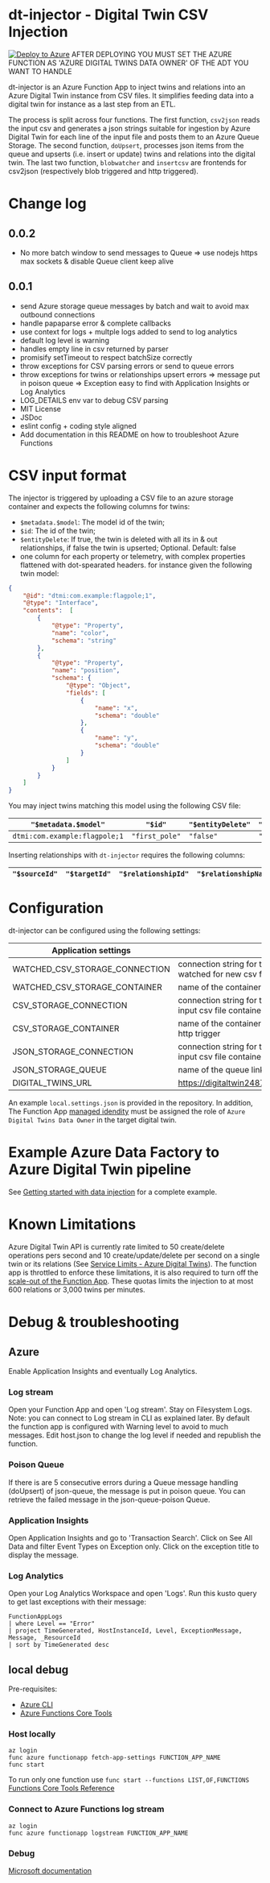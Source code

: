 # dt-injector - Digital Twin CSV Injection

[![Deploy to Azure](https://aka.ms/deploytoazurebutton)](https://portal.azure.com/#create/Microsoft.Template/uri/https%3A%2F%2Fraw.githubusercontent.com%2FCosmo-Tech%2Fazure-digital-twin-injector%2Fmain%2Fdeploy%2Fazuredeploy.json)
AFTER DEPLOYING YOU MUST SET THE AZURE FUNCTION AS 'AZURE DIGITAL TWINS DATA OWNER' OF THE ADT YOU WANT TO HANDLE

dt-injector is an Azure Function App to inject twins and relations into an
Azure Digital Twin instance from CSV files. It simplifies feeding data into a
digital twin for instance as a last step from an ETL.

The process is split across four functions. The first function, `csv2json`
reads the input csv and generates a json strings suitable for ingestion by
Azure Digital Twin for each line of the input file and posts them to an Azure
Queue Storage. The second function, `doUpsert`, processes json items from the
queue and upserts (i.e. insert or update) twins and relations into the
digital twin. The last two function, `blobwatcher` and `insertcsv` are
frontends for csv2json (respectively blob triggered and http triggered).

# Change log
## 0.0.2
* No more batch window to send messages to Queue
  => use nodejs https max sockets & disable Queue client keep alive
## 0.0.1
* send Azure storage queue messages by batch and wait to avoid max outbound connections
* handle papaparse error & complete callbacks
* use context for logs + multple logs added to send to log analytics
* default log level is warning
* handles empty line in csv returned by parser
* promisify setTimeout to respect batchSize correctly
* throw exceptions for CSV parsing errors or send to queue errors
* throw exceptions for twins or relationships upsert errors
  => message put in poison queue
  => Exception easy to find with Application Insights or Log Analytics
* LOG_DETAILS env var to debug CSV parsing
* MIT License
* JSDoc
* eslint config + coding style aligned
* Add documentation in this README on how to troubleshoot Azure Functions

# CSV input format

The injector is triggered by uploading a CSV file to an azure storage
container and expects the following columns for twins:
 - `$metadata.$model`: The model id of the twin;
 - `$id`: The id of the twin;
 - `$entityDelete`: If true, the twin is deleted with all its in & out relationships, if false the twin is upserted; Optional. Default: false
 - one column for each property or telemetry, with complex properties
   flattened with dot-spearated headers.
for instance given the following twin model:
```json
{
    "@id": "dtmi:com.example:flagpole;1",
    "@type": "Interface",
    "contents":  [
        {
            "@type": "Property",
            "name": "color",
            "schema": "string"
        },
        {
            "@type": "Property",
            "name": "position",
            "schema": {
                "@type": "Object",
                "fields": [
                    {
                        "name": "x",
                        "schema": "double"
                    },
                    {
                        "name": "y",
                        "schema": "double"
                    }
                ]
            }
        }
    ]
}
```

You may inject twins matching this model using the following CSV file:

| `"$metadata.$model"`          | `"$id"`        | `"$entityDelete"` | `"color"` | `"position.x"` | `"position.y"` |
| ----------------------------- | -------------- | ----------------- | --------- | -------------- | -------------- |
| `dtmi:com.example:flagpole;1` | `"first_pole"` | `"false"`         | `"red"`   | `25.3`         | `42.0`         |

Inserting relationships with `dt-injector` requires the following columns:

| `"$sourceId"` | `"$targetId"` | `"$relationshipId"` | `"$relationshipName"` | `"$relationshipDelete"` | `"property1"` | `"property..."` |
| ------------- | ------------- | ------------------- | --------------------- | ----------------------- | ------------- | --------------- |

# Configuration

dt-injector can be configured using the following settings:

| **Application settings**       |                                                                                                     |
| ------------------------------ | --------------------------------------------------------------------------------------------------- |
| WATCHED_CSV_STORAGE_CONNECTION | connection string for the storage account being watched for new csv files                           |
| WATCHED_CSV_STORAGE_CONTAINER  | name of the container to monitor for new csv                                                        |
| CSV_STORAGE_CONNECTION         | connection string for the storage account hosting the input csv file container for the http trigger |
| CSV_STORAGE_CONTAINER          | name of the container where new csv are read by the http trigger                                    |
| JSON_STORAGE_CONNECTION        | connection string for the storage account hosting the input csv file container                      |
| JSON_STORAGE_QUEUE             | name of the queue linking the two functions                                                         |
| DIGITAL_TWINS_URL              | https://digitaltwin24876.api.weu.digitaltwins.azure.net                                             |


An example `local.settings.json` is provided in the repository. In addition,
The Function App [managed
idendity](https://docs.microsoft.com/en-us/azure/app-service/overview-managed-identity?tabs=javascript)
must be assigned the role of `Azure Digital Twins Data Owner` in the target
digital twin.

# Example Azure Data Factory to Azure Digital Twin pipeline

See [Getting started with data injection](https://github.com/Cosmo-Tech/getting-started-with-data-injection) for a complete example.

# Known Limitations

Azure Digital Twin API is currently rate limited to 50 create/delete
operations pers second and 10 create/update/delete per second on a single
twin or its relations (See [Service Limits - Azure Digital
Twins](https://docs.microsoft.com/en-us/azure/digital-twins/reference-service-limits)).
The function app is throttled to enforce these limitations, it is also
required to turn off the [scale-out of the Function
App](https://docs.microsoft.com/en-us/azure/azure-functions/functions-scale).
These quotas limits the injection to at most 600 relations or 3,000 twins per minutes.

# Debug & troubleshooting
## Azure
Enable Application Insights and eventually Log Analytics.
### Log stream
Open your Function App and open 'Log stream'.
Stay on Filesystem Logs.
Note: you can connect to Log stream in CLI as explained later.
By default the function app is configured with Warning level to avoid to much messages.
Edit host.json to change the log level if needed and republish the function.
### Poison Queue
If there is are 5 consecutive errors during a Queue message handling (doUpsert) of json-queue, the message is put in poison queue.
You can retrieve the failed message in the json-queue-poison Queue.
### Application Insights
Open Application Insights and go to 'Transaction Search'.
Click on See All Data and filter Event Types on Exception only.
Click on the exception title to display the message.
### Log Analytics
Open your Log Analytics Workspace and open 'Logs'.
Run this kusto query to get last exceptions with their message:
``` kusto
FunctionAppLogs
| where Level == "Error"
| project TimeGenerated, HostInstanceId, Level, ExceptionMessage, Message, _ResourceId
| sort by TimeGenerated desc
```
## local debug
Pre-requisites:
* [Azure CLI](https://docs.microsoft.com/en-us/cli/azure/install-azure-cli)
* [Azure Functions Core Tools](https://docs.microsoft.com/en-us/azure/azure-functions/functions-run-local?tabs=linux%2Ccsharp%2Cportal%2Cbash%2Ckeda)
### Host locally
``` batch
az login
func azure functionapp fetch-app-settings FUNCTION_APP_NAME
func start
```
To run only one function use `func start --functions LIST,OF,FUNCTIONS`
[Functions Core Tools Reference](https://docs.microsoft.com/en-us/azure/azure-functions/functions-core-tools-reference?tabs=v2)
### Connect to Azure Functions log stream
``` batch
az login
func azure functionapp logstream FUNCTION_APP_NAME
```
### Debug
[Microsoft documentation](https://docs.microsoft.com/en-us/azure/azure-functions/functions-reference-node?tabs=v2#local-debugging)
